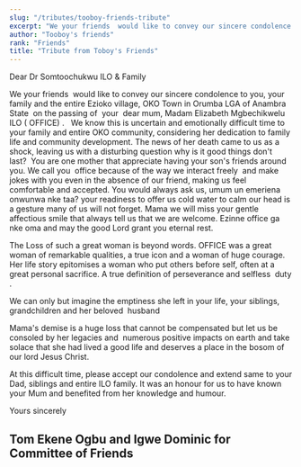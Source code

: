 ```yaml
---
slug: "/tributes/tooboy-friends-tribute"
excerpt: "We your friends  would like to convey our sincere condolence to you, your family and the entire Ezioko village"
author: "Tooboy's friends"
rank: "Friends"
title: "Tribute from Toboy's Friends"
---
```


Dear Dr Somtoochukwu ILO & Family

We your friends  would like to convey our sincere condolence to you, your family and the entire Ezioko village, OKO Town in Orumba LGA of Anambra State  on the passing of  your  dear mum, Madam Elizabeth Mgbechikwelu ILO ( OFFICE) .   We know this is uncertain and emotionally difficult time to your family and entire OKO community, considering her dedication to family life and community development.
The news of her death came to us as a shock, leaving us with a disturbing question why  is it good things don't last?  You are one mother that appreciate having your son's friends around you. We call you  office because of the way we interact freely  and make jokes with you even in the absence of our friend, making us feel comfortable and accepted. You would  always ask us, umum un emeriena onwunwa nke taa? your readiness to offer us cold water  to calm our head is a gesture many of us will not forget. Mama we will miss your gentle  affectious smile that always tell us that we are welcome. Ezinne office ga nke oma and may the good Lord grant you eternal rest.

The Loss of such a great woman is beyond words. OFFICE was a great woman of remarkable qualities, a true icon and a woman of huge courage. Her life story epitomises a woman who put others before self, often at a great personal sacrifice. A true definition of perseverance and selfless  duty .

We can only but imagine the emptiness she left  in your life, your siblings, grandchildren and her beloved  husband

Mama's demise is a huge loss that cannot be compensated but let us be consoled by her legacies and  numerous positive impacts on earth and take solace that she had lived a good life and deserves a place in the bosom of our lord Jesus Christ.

At this difficult time, please accept our condolence and extend same to your Dad, siblings and entire ILO family. It was an honour for us to have known your Mum and benefited from her knowledge and humour.

Yours sincerely
## Tom Ekene Ogbu and Igwe Dominic  for Committee of Friends 